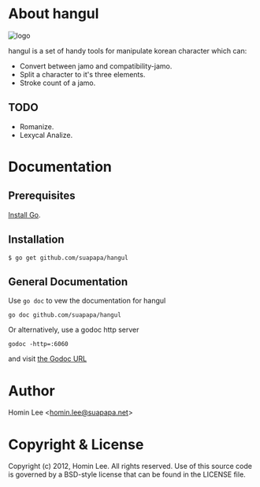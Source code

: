 
[install go]: http://golang.org/install.html "Install Go"
[the godoc url]: http://localhost:6060/pkg/github.com/suapapa/hangul/ "the Godoc URL"

# About hangul

![logo](https://lh5.googleusercontent.com/-yblxhHfOiXw/UAzP9_3B0FI/AAAAAAAAA74/0nKCplLb9Ck/s615/IMG_20120723_131321-1.jpg)

hangul is a set of handy tools for manipulate korean character which can:

- Convert between jamo and compatibility-jamo.
- Split a character to it's three elements.
- Stroke count of a jamo.

## TODO

- Romanize.
- Lexycal Analize.


# Documentation

## Prerequisites

[Install Go][].

## Installation

    $ go get github.com/suapapa/hangul

## General Documentation

Use `go doc` to vew the documentation for hangul

    go doc github.com/suapapa/hangul

Or alternatively, use a godoc http server

    godoc -http=:6060

and visit [the Godoc URL][]


# Author

Homin Lee &lt;homin.lee@suapapa.net&gt;

# Copyright & License

Copyright (c) 2012, Homin Lee.
All rights reserved.
Use of this source code is governed by a BSD-style license that can be
found in the LICENSE file.
